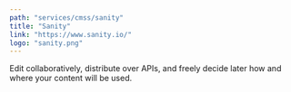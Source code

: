 ```yaml
---
path: "services/cmss/sanity"
title: "Sanity"
link: "https://www.sanity.io/"
logo: "sanity.png"
---
```


Edit collaboratively, distribute over APIs, and freely decide later how and where your content will be used.
